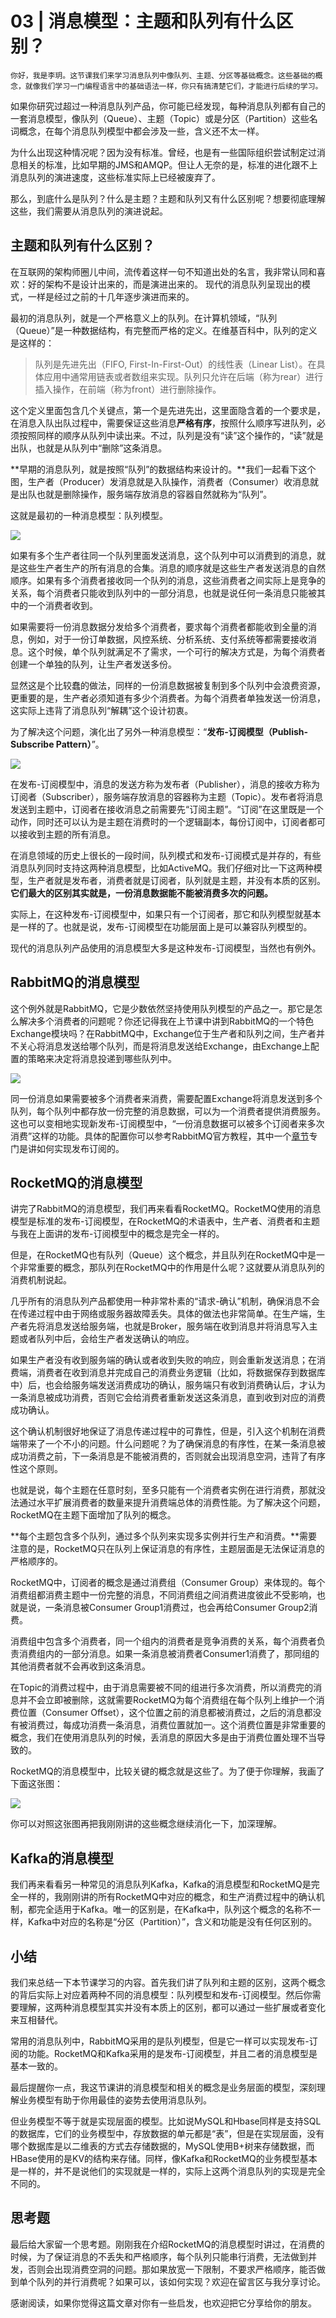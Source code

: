 # 03 | 消息模型：主题和队列有什么区别？

    你好，我是李玥。这节课我们来学习消息队列中像队列、主题、分区等基础概念。这些基础的概念，就像我们学习一门编程语言中的基础语法一样，你只有搞清楚它们，才能进行后续的学习。

如果你研究过超过一种消息队列产品，你可能已经发现，每种消息队列都有自己的一套消息模型，像队列（Queue）、主题（Topic）或是分区（Partition）这些名词概念，在每个消息队列模型中都会涉及一些，含义还不太一样。

为什么出现这种情况呢？因为没有标准。曾经，也是有一些国际组织尝试制定过消息相关的标准，比如早期的JMS和AMQP。但让人无奈的是，标准的进化跟不上消息队列的演进速度，这些标准实际上已经被废弃了。

那么，到底什么是队列？什么是主题？主题和队列又有什么区别呢？想要彻底理解这些，我们需要从消息队列的演进说起。

## 主题和队列有什么区别？

在互联网的架构师圈儿中间，流传着这样一句不知道出处的名言，我非常认同和喜欢：好的架构不是设计出来的，而是演进出来的。 现代的消息队列呈现出的模式，一样是经过之前的十几年逐步演进而来的。

最初的消息队列，就是一个严格意义上的队列。在计算机领域，“队列（Queue）”是一种数据结构，有完整而严格的定义。在维基百科中，队列的定义是这样的：

> 队列是先进先出（FIFO, First-In-First-Out）的线性表（Linear List）。在具体应用中通常用链表或者数组来实现。队列只允许在后端（称为rear）进行插入操作，在前端（称为front）进行删除操作。

这个定义里面包含几个关键点，第一个是先进先出，这里面隐含着的一个要求是，在消息入队出队过程中，需要保证这些消息**严格有序**，按照什么顺序写进队列，必须按照同样的顺序从队列中读出来。不过，队列是没有“读”这个操作的，“读”就是出队，也就是从队列中“删除”这条消息。

**早期的消息队列，就是按照“队列”的数据结构来设计的。**我们一起看下这个图，生产者（Producer）发消息就是入队操作，消费者（Consumer）收消息就是出队也就是删除操作，服务端存放消息的容器自然就称为“队列”。

这就是最初的一种消息模型：队列模型。

![](https://static001.geekbang.org/resource/image/b1/84/b18f43f67ae1b0d24d88f0ba39708a84.jpg)

如果有多个生产者往同一个队列里面发送消息，这个队列中可以消费到的消息，就是这些生产者生产的所有消息的合集。消息的顺序就是这些生产者发送消息的自然顺序。如果有多个消费者接收同一个队列的消息，这些消费者之间实际上是竞争的关系，每个消费者只能收到队列中的一部分消息，也就是说任何一条消息只能被其中的一个消费者收到。

如果需要将一份消息数据分发给多个消费者，要求每个消费者都能收到全量的消息，例如，对于一份订单数据，风控系统、分析系统、支付系统等都需要接收消息。这个时候，单个队列就满足不了需求，一个可行的解决方式是，为每个消费者创建一个单独的队列，让生产者发送多份。

显然这是个比较蠢的做法，同样的一份消息数据被复制到多个队列中会浪费资源，更重要的是，生产者必须知道有多少个消费者。为每个消费者单独发送一份消息，这实际上违背了消息队列“解耦”这个设计初衷。

为了解决这个问题，演化出了另外一种消息模型：“**发布-订阅模型（Publish-Subscribe Pattern）**”。

![](https://static001.geekbang.org/resource/image/d5/54/d5c0742113b2a6f5a419e1ffc3327354.jpg)

在发布-订阅模型中，消息的发送方称为发布者（Publisher），消息的接收方称为订阅者（Subscriber），服务端存放消息的容器称为主题（Topic）。发布者将消息发送到主题中，订阅者在接收消息之前需要先“订阅主题”。“订阅”在这里既是一个动作，同时还可以认为是主题在消费时的一个逻辑副本，每份订阅中，订阅者都可以接收到主题的所有消息。

在消息领域的历史上很长的一段时间，队列模式和发布-订阅模式是并存的，有些消息队列同时支持这两种消息模型，比如ActiveMQ。我们仔细对比一下这两种模型，生产者就是发布者，消费者就是订阅者，队列就是主题，并没有本质的区别。**它们最大的区别其实就是，一份消息数据能不能被消费多次的问题。**

实际上，在这种发布-订阅模型中，如果只有一个订阅者，那它和队列模型就基本是一样的了。也就是说，发布-订阅模型在功能层面上是可以兼容队列模型的。

现代的消息队列产品使用的消息模型大多是这种发布-订阅模型，当然也有例外。

## RabbitMQ的消息模型

这个例外就是RabbitMQ，它是少数依然坚持使用队列模型的产品之一。那它是怎么解决多个消费者的问题呢？你还记得我在上节课中讲到RabbitMQ的一个特色Exchange模块吗？在RabbitMQ中，Exchange位于生产者和队列之间，生产者并不关心将消息发送给哪个队列，而是将消息发送给Exchange，由Exchange上配置的策略来决定将消息投递到哪些队列中。

![](https://static001.geekbang.org/resource/image/2d/a5/2df04ce80ff54702240df8598f277ca5.jpg)

同一份消息如果需要被多个消费者来消费，需要配置Exchange将消息发送到多个队列，每个队列中都存放一份完整的消息数据，可以为一个消费者提供消费服务。这也可以变相地实现新发布-订阅模型中，“一份消息数据可以被多个订阅者来多次消费”这样的功能。具体的配置你可以参考RabbitMQ官方教程，其中一个[章节](http://www.rabbitmq.com/tutorials/tutorial-three-python.html)专门是讲如何实现发布订阅的。

## RocketMQ的消息模型

讲完了RabbitMQ的消息模型，我们再来看看RocketMQ。RocketMQ使用的消息模型是标准的发布-订阅模型，在RocketMQ的术语表中，生产者、消费者和主题与我在上面讲的发布-订阅模型中的概念是完全一样的。

但是，在RocketMQ也有队列（Queue）这个概念，并且队列在RocketMQ中是一个非常重要的概念，那队列在RocketMQ中的作用是什么呢？这就要从消息队列的消费机制说起。

几乎所有的消息队列产品都使用一种非常朴素的“请求-确认”机制，确保消息不会在传递过程中由于网络或服务器故障丢失。具体的做法也非常简单。在生产端，生产者先将消息发送给服务端，也就是Broker，服务端在收到消息并将消息写入主题或者队列中后，会给生产者发送确认的响应。

如果生产者没有收到服务端的确认或者收到失败的响应，则会重新发送消息；在消费端，消费者在收到消息并完成自己的消费业务逻辑（比如，将数据保存到数据库中）后，也会给服务端发送消费成功的确认，服务端只有收到消费确认后，才认为一条消息被成功消费，否则它会给消费者重新发送这条消息，直到收到对应的消费成功确认。

这个确认机制很好地保证了消息传递过程中的可靠性，但是，引入这个机制在消费端带来了一个不小的问题。什么问题呢？为了确保消息的有序性，在某一条消息被成功消费之前，下一条消息是不能被消费的，否则就会出现消息空洞，违背了有序性这个原则。

也就是说，每个主题在任意时刻，至多只能有一个消费者实例在进行消费，那就没法通过水平扩展消费者的数量来提升消费端总体的消费性能。为了解决这个问题，RocketMQ在主题下面增加了队列的概念。

**每个主题包含多个队列，通过多个队列来实现多实例并行生产和消费。**需要注意的是，RocketMQ只在队列上保证消息的有序性，主题层面是无法保证消息的严格顺序的。

RocketMQ中，订阅者的概念是通过消费组（Consumer Group）来体现的。每个消费组都消费主题中一份完整的消息，不同消费组之间消费进度彼此不受影响，也就是说，一条消息被Consumer Group1消费过，也会再给Consumer Group2消费。

消费组中包含多个消费者，同一个组内的消费者是竞争消费的关系，每个消费者负责消费组内的一部分消息。如果一条消息被消费者Consumer1消费了，那同组的其他消费者就不会再收到这条消息。

在Topic的消费过程中，由于消息需要被不同的组进行多次消费，所以消费完的消息并不会立即被删除，这就需要RocketMQ为每个消费组在每个队列上维护一个消费位置（Consumer Offset），这个位置之前的消息都被消费过，之后的消息都没有被消费过，每成功消费一条消息，消费位置就加一。这个消费位置是非常重要的概念，我们在使用消息队列的时候，丢消息的原因大多是由于消费位置处理不当导致的。

RocketMQ的消息模型中，比较关键的概念就是这些了。为了便于你理解，我画了下面这张图：

![](https://static001.geekbang.org/resource/image/46/17/465142ab5b5096f283118c307e8cc117.jpg)

你可以对照这张图再把我刚刚讲的这些概念继续消化一下，加深理解。

## Kafka的消息模型

我们再来看看另一种常见的消息队列Kafka，Kafka的消息模型和RocketMQ是完全一样的，我刚刚讲的所有RocketMQ中对应的概念，和生产消费过程中的确认机制，都完全适用于Kafka。唯一的区别是，在Kafka中，队列这个概念的名称不一样，Kafka中对应的名称是“分区（Partition）”，含义和功能是没有任何区别的。

## 小结

我们来总结一下本节课学习的内容。首先我们讲了队列和主题的区别，这两个概念的背后实际上对应着两种不同的消息模型：队列模型和发布-订阅模型。然后你需要理解，这两种消息模型其实并没有本质上的区别，都可以通过一些扩展或者变化来互相替代。

常用的消息队列中，RabbitMQ采用的是队列模型，但是它一样可以实现发布-订阅的功能。RocketMQ和Kafka采用的是发布-订阅模型，并且二者的消息模型是基本一致的。

最后提醒你一点，我这节课讲的消息模型和相关的概念是业务层面的模型，深刻理解业务模型有助于你用最佳的姿势去使用消息队列。

但业务模型不等于就是实现层面的模型。比如说MySQL和Hbase同样是支持SQL的数据库，它们的业务模型中，存放数据的单元都是“表”，但是在实现层面，没有哪个数据库是以二维表的方式去存储数据的，MySQL使用B+树来存储数据，而HBase使用的是KV的结构来存储。同样，像Kafka和RocketMQ的业务模型基本是一样的，并不是说他们的实现就是一样的，实际上这两个消息队列的实现是完全不同的。

## 思考题

最后给大家留一个思考题。刚刚我在介绍RocketMQ的消息模型时讲过，在消费的时候，为了保证消息的不丢失和严格顺序，每个队列只能串行消费，无法做到并发，否则会出现消费空洞的问题。那如果放宽一下限制，不要求严格顺序，能否做到单个队列的并行消费呢？如果可以，该如何实现？欢迎在留言区与我分享讨论。

感谢阅读，如果你觉得这篇文章对你有一些启发，也欢迎把它分享给你的朋友。
    